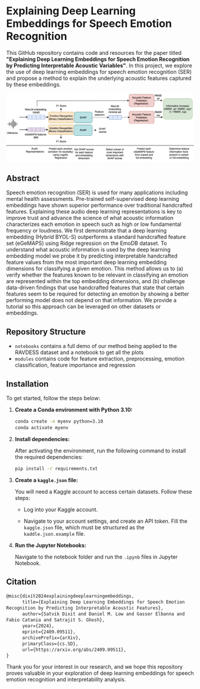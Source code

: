 # Explaining Deep Learning Embeddings for Speech Emotion Recognition
This GitHub repository contains code and resources for the paper titled **"Explaining Deep Learning Embeddings for Speech Emotion Recognition by Predicting Interpretable Acoustic Variables"**. In this project, we explore the use of deep learning embeddings for speech emotion recognition (SER) and propose a method to explain the underlying acoustic features captured by these embeddings.

<p align="center"><img src="docs/model.png"/></p>

## Abstract
Speech emotion recognition (SER) is used for many applications including mental health assessments. Pre-trained self-supervised deep learning embeddings have shown superior performance over traditional handcrafted features. Explaining these audio deep learning representations is key to improve trust and advance the science of what acoustic information characterizes each emotion in speech such as high or low fundamental frequency or loudness. We first demonstrate that a deep learning embedding (Hybrid BYOL-S) outperforms a standard handcrafted feature set (eGeMAPS) using Ridge regression on the EmoDB dataset. To understand what acoustic information is used by the deep learning embedding model we probe it by predicting interpretable handcrafted feature values from the most important deep learning embedding dimensions for classifying a given emotion. This method allows us to (a) verify whether the features known to be relevant in classifying an emotion are represented within the top embedding dimensions, and (b) challenge data-driven findings that use handcrafted features that state that certain features seem to be required for detecting an emotion by showing a better performing model does not depend on that information. We provide a tutorial so this approach can be leveraged on other datasets or embeddings. 

## Repository Structure
- ```notebooks``` contains a full demo of our method being applied to the RAVDESS dataset and a notebook to get all the plots 
- ```modules``` contains code for feature extraction, preprocessing, emotion classification, feature importance and regression 

## Installation

To get started, follow the steps below:

1. **Create a Conda environment with Python 3.10:**

      ```bash
      conda create -n myenv python=3.10
      conda activate myenv
      ```

2. **Install dependencies:**

      After activating the environment, run the following command to install the required dependencies:

      ```bash
      pip install -r requirements.txt
      ```

3. **Create a `kaggle.json` file:**

      You will need a Kaggle account to access certain datasets. Follow these steps:

      - Log into your Kaggle account.

      - Navigate to your account settings, and create an API token. Fill the `kaggle.json` file, which must be structured as the `kaddle.json.example` file. 

4. **Run the Jupyter Notebooks:** 

      Navigate to the notebook folder and run the `.ipynb` files in Jupyter Notebook.

## Citation
```
@misc{dixit2024explainingdeeplearningembeddings,
      title={Explaining Deep Learning Embeddings for Speech Emotion Recognition by Predicting Interpretable Acoustic Features}, 
      author={Satvik Dixit and Daniel M. Low and Gasser Elbanna and Fabio Catania and Satrajit S. Ghosh},
      year={2024},
      eprint={2409.09511},
      archivePrefix={arXiv},
      primaryClass={cs.SD},
      url={https://arxiv.org/abs/2409.09511}, 
}
```

Thank you for your interest in our research, and we hope this repository proves valuable in your exploration of deep learning embeddings for speech emotion recognition and interpretability analysis.


